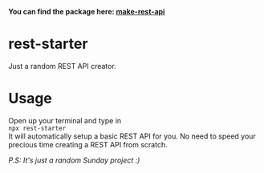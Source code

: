 **You can find the package here: [make-rest-api](https://www.npmjs.com/package/make-rest-api)**

# rest-starter
Just a random REST API creator.

# Usage
Open up your terminal and type in<br>
```npx rest-starter```<br>
It will automatically setup a basic REST API for you. No need to speed your precious time creating a REST API from scratch.

_P.S: It's just a random Sunday project :)_
